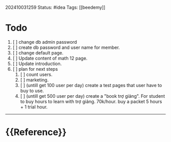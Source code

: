 202410031259
Status: #idea
Tags: [[beedemy]]
# Todo
1. [ ] change db admin password
2. [ ] create db password and user name for member.
3. [ ] change default page.
4. [ ] Update content of math 12 page.
5. [ ] Update introduction.
6. [ ] plan for next steps
	1. [ ] count users.
	2. [ ] marketing.
	3. [ ] (untill get 100 user per day) create a test pages that user have to buy to use.
	4. [ ] (untill get 500 user per day) create a "book trợ giảng". For student to buy hours to learn with trợ giảng. 70k/hour. buy a packet 5 hours + 1 trial hour.


---
# {{Reference}}
